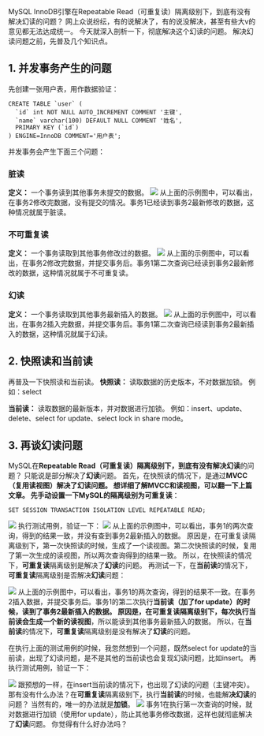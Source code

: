MySQL InnoDB引擎在Repeatable Read（可重复读）隔离级别下，到底有没有解决幻读的问题？
网上众说纷纭，有的说解决了，有的说没解决，甚至有些大v的意见都无法达成统一。
今天就深入剖析一下，彻底解决这个幻读的问题。
解决幻读问题之前，先普及几个知识点。
## 1. 并发事务产生的问题
先创建一张用户表，用作数据验证：
```
CREATE TABLE `user` (
  `id` int NOT NULL AUTO_INCREMENT COMMENT '主键',
  `name` varchar(100) DEFAULT NULL COMMENT '姓名',
  PRIMARY KEY (`id`)
) ENGINE=InnoDB COMMENT='用户表';
```
并发事务会产生下面三个问题：
### 脏读
**定义：** 一个事务读到其他事务未提交的数据。
![](https://files.mdnice.com/user/33013/35741d2a-eb65-4eb9-aecd-6ebd4cb9f93c.png#id=Y81yT&originHeight=932&originWidth=1344&originalType=binary&ratio=1&rotation=0&showTitle=false&status=done&style=none&title=)
从上面的示例图中，可以看出，在事务2修改完数据，没有提交的情况。事务1已经读到事务2最新修改的数据，这种情况就属于脏读。
### 不可重复读
**定义：** 一个事务读取到其他事务修改过的数据。
![](https://files.mdnice.com/user/33013/bd54ede9-1077-4eb5-8be0-9508aeeb4e85.png#id=Vyr90&originHeight=934&originWidth=1322&originalType=binary&ratio=1&rotation=0&showTitle=false&status=done&style=none&title=)
从上面的示例图中，可以看出，在事务2修改完数据，并提交事务后。事务1第二次查询已经读到事务2最新修改的数据，这种情况就属于不可重复读。
### 幻读
**定义：** 一个事务读取到其他事务最新插入的数据。
![](https://files.mdnice.com/user/33013/e2396364-149c-4a4f-bccc-2f46d86dfc45.png#id=R9gJa&originHeight=984&originWidth=1318&originalType=binary&ratio=1&rotation=0&showTitle=false&status=done&style=none&title=)
从上面的示例图中，可以看出，在事务2插入完数据，并提交事务后。事务1第二次查询已经读到事务2最新插入的数据，这种情况就属于幻读。
## 2. 快照读和当前读
再普及一下快照读和当前读。
**快照读：** 读取数据的历史版本，不对数据加锁。
例如：select

**当前读：** 读取数据的最新版本，并对数据进行加锁。
例如：insert、update、delete、select for update、select lock in share mode。
## 3. 再谈幻读问题
MySQL在**Repeatable Read（可重复读）**隔离级别下，到底有没有解决**幻读**的问题？
只能说是部分解决了**幻读**问题。
首先，在快照读的情况下，是通过**MVCC（复用读视图）**解决了幻读问题。
想详细了解MVCC和读视图，可以翻一下上篇文章。
先手动设置一下MySQL的隔离级别为**可重复读**：
```
SET SESSION TRANSACTION ISOLATION LEVEL REPEATABLE READ;
```
![](https://files.mdnice.com/user/33013/15adb8fa-119e-4600-b7e7-b1c69980ff02.png#id=thuNr&originHeight=332&originWidth=934&originalType=binary&ratio=1&rotation=0&showTitle=false&status=done&style=none&title=)
执行测试用例，验证一下：
![](https://files.mdnice.com/user/33013/d77972ff-f285-427d-9a63-019c84bec5bd.png#id=Wdbgs&originHeight=938&originWidth=1296&originalType=binary&ratio=1&rotation=0&showTitle=false&status=done&style=none&title=)
从上面的示例图中，可以看出，事务1的两次查询，得到的结果一致，并没有查到事务2最新插入的数据。
原因是，在可重复读隔离级别下，第一次快照读的时候，生成了一个读视图。第二次快照读的时候，复用了第一次生成的读视图，所以两次查询得到的结果一致。
所以，在快照读的情况下，**可重复读**隔离级别是解决了**幻读**的问题。
再测试一下，在**当前读**的情况下，**可重复读**隔离级别是否解决**幻读**问题：

![](https://files.mdnice.com/user/33013/a8c35298-aa68-4b06-94dd-29c51d1d5d2e.png#id=CeUg5&originHeight=952&originWidth=1570&originalType=binary&ratio=1&rotation=0&showTitle=false&status=done&style=none&title=)
从上面的示例图中，可以看出，事务1的两次查询，得到的结果不一致。在事务2插入数据，并提交事务后。事务1的第二次执行**当前读（加了for update）**的时候，读到了事务2最新插入的数据。
原因是，在可重复读隔离级别下，每次执行当前读会生成一个新的**读视图**，所以能读到其他事务最新插入的数据。
所以，在**当前读**的情况下，**可重复读**隔离级别是没有解决了**幻读**的问题。

在执行上面的测试用例的时候，我忽然想到一个问题，既然select for update的当前读，出现了幻读问题，是不是其他的当前读也会复现幻读问题，比如insert。
再执行测试用例，验证一下：

![](https://files.mdnice.com/user/33013/4984749e-431b-40fa-a2b5-96371c8de780.png#id=WeM0B&originHeight=888&originWidth=1544&originalType=binary&ratio=1&rotation=0&showTitle=false&status=done&style=none&title=)
跟预想的一样，在insert当前读的情况下，也出现了幻读的问题（主键冲突）。
那有没有什么办法？在**可重复读**隔离级别下，执行**当前读**的时候，也能解**决幻读**的问题？
当然有的，唯一的办法就是**加锁**。
![](https://files.mdnice.com/user/33013/6dcdf7eb-55c2-497c-a2db-e34f5f444ea3.png#id=D60CV&originHeight=746&originWidth=1562&originalType=binary&ratio=1&rotation=0&showTitle=false&status=done&style=none&title=)
事务1在执行第一次查询的时候，就对数据进行加锁（使用for update），防止其他事务修改数据，这样也就彻底解决了**幻读**问题。
你觉得有什么好办法吗？
